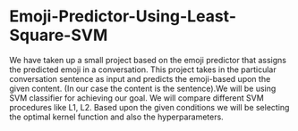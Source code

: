 # Emoji-Predictor-Using-Least-Square-SVM

We have taken up a small project based on the emoji predictor that assigns the predicted emoji in a conversation. This project takes in the particular conversation sentence as input and predicts the emoji-based upon the given content. (In our case the content is the sentence).We will be using SVM classifier for achieving our goal. We will compare different SVM procedures like L1, L2. Based upon the given conditions we will be selecting the optimal kernel function and also the hyperparameters.
